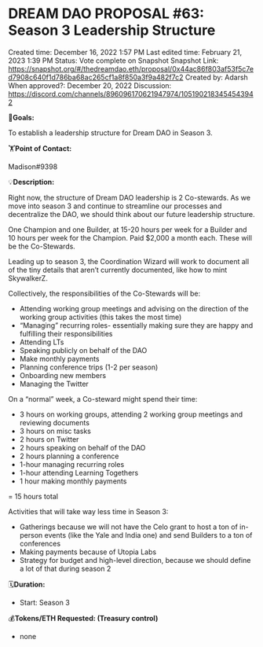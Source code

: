 # DREAM DAO PROPOSAL #63: Season 3 Leadership Structure

Created time: December 16, 2022 1:57 PM
Last edited time: February 21, 2023 1:39 PM
Status: Vote complete on Snapshot
Snapshot Link: https://snapshot.org/#/thedreamdao.eth/proposal/0x44ac86f803af53f5c7ed7908c640f1d786ba68ac265cf1a8f850a3f9a482f7c2
Created by: Adarsh
When approved?: December 20, 2022
Discussion: https://discord.com/channels/896096170621947974/1051902183454543942

🎯**Goals:**

To establish a leadership structure for Dream DAO in Season 3.

🏋️**Point of Contact:**

Madison#9398

💡**Description:**

Right now, the structure of Dream DAO leadership is 2 Co-stewards. As we move into season 3 and continue to streamline our processes and decentralize the DAO, we should think about our future leadership structure. 

One Champion and one Builder, at 15-20 hours per week for a Builder and 10 hours per week for the Champion. Paid $2,000 a month each. These will be the Co-Stewards. 

Leading up to season 3, the Coordination Wizard will work to document all of the tiny details that aren’t currently documented, like how to mint SkywalkerZ.

Collectively, the responsibilities of the Co-Stewards will be:

- Attending working group meetings and advising on the direction of the working group activities (this takes the most time)
- “Managing” recurring roles- essentially making sure they are happy and fulfilling their responsibilities
- Attending LTs
- Speaking publicly on behalf of the DAO
- Make monthly payments
- Planning conference trips (1-2 per season)
- Onboarding new members
- Managing the Twitter

On a “normal” week, a Co-steward might spend their time: 

- 3 hours on working groups, attending 2 working group meetings and reviewing documents
- 3 hours on misc tasks
- 2 hours on Twitter
- 2 hours speaking on behalf of the DAO
- 2 hours planning a conference
- 1-hour managing recurring roles
- 1-hour attending Learning Togethers
- 1 hour making monthly payments

= 15 hours total 

Activities that will take way less time in Season 3: 

- Gatherings because we will not have the Celo grant to host a ton of in-person events (like the Yale and India one) and send Builders to a ton of conferences
- Making payments because of Utopia Labs
- Strategy for budget and high-level direction, because we should define a lot of that during season 2

🗓️**Duration:**

- Start: Season 3

💰**Tokens/ETH Requested: (Treasury control)**

- none